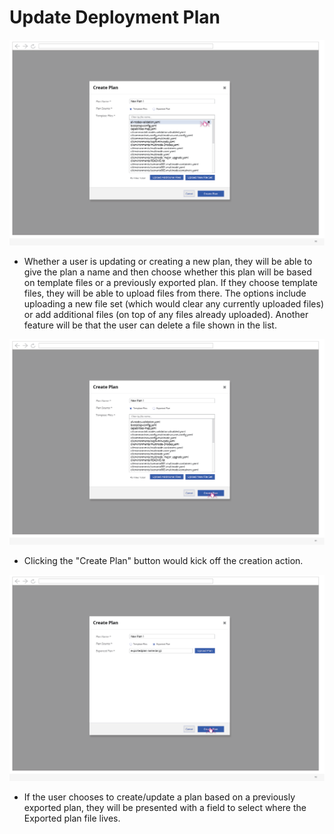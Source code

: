 # Update Deployment Plan
![updateplan1](img/2017-8-17-TripleO-UI_Edge-Cases90.png)
- Whether a user is updating or creating a new plan, they will be able to give the plan a name and then choose whether this plan will be based on template files or a previously exported plan. If they choose template files, they will be able to upload files from there. The options include uploading a new file set (which would clear any currently uploaded files) or add additional files (on top of any files already uploaded). Another feature will be that the user can delete a file shown in the list.

![updateplan2](img/2017-8-17-TripleO-UI_Edge-Cases91.png)
- Clicking the "Create Plan" button would kick off the creation action.

![updateplan3](img/2017-8-17-TripleO-UI_Edge-Cases92.png)
- If the user chooses to create/update a plan based on a previously exported plan, they will be presented with a field to select where the Exported plan file lives.
